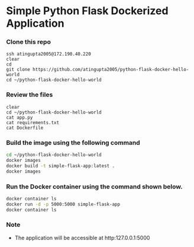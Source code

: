 # Simple Python Flask Dockerized Application

### Clone this repo
```
ssh atingupta2005@172.190.40.220
clear
cd
git clone https://github.com/atingupta2005/python-flask-docker-hello-world
cd ~/python-flask-docker-hello-world
```

### Review the files
```
clear
cd ~/python-flask-docker-hello-world
cat app.py
cat requirements.txt
cat Dockerfile
```

### Build the image using the following command

```bash
cd ~/python-flask-docker-hello-world
docker images
docker build -t simple-flask-app:latest .
docker images
```

### Run the Docker container using the command shown below.

```bash
docker container ls
docker run -d -p 5000:5000 simple-flask-app
docker container ls
```

### Note
 - The application will be accessible at http:127.0.0.1:5000
